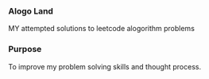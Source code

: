 ### Alogo Land
MY attempted solutions to leetcode alogorithm problems

### Purpose
 To improve my problem solving skills and thought process.